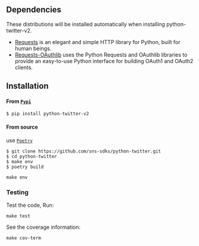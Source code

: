 ## Dependencies

These distributions will be installed automatically when installing python-twitter-v2.

- [Requests](https://2.python-requests.org/en/master/) is an elegant and simple HTTP library for Python, built for human beings.
- [Requests-OAuthlib](https://requests-oauthlib.readthedocs.io/en/latest/) uses the Python Requests and OAuthlib libraries to provide an easy-to-use Python interface for building OAuth1 and OAuth2 clients.

## Installation

#### From [`Pypi`](https://pypi.org/project/python-twitter-v2/)

``` shell
$ pip install python-twitter-v2
```

#### From source

use [`Poetry`](https://python-poetry.org/)

``` shell
$ git clone https://github.com/sns-sdks/python-twitter.git
$ cd python-twitter
$ make env
$ poetry build
```

```shell
make env
```

### Testing

Test the code, Run:

```shell
make test
```

See the coverage information:

```shell
make cov-term
```
